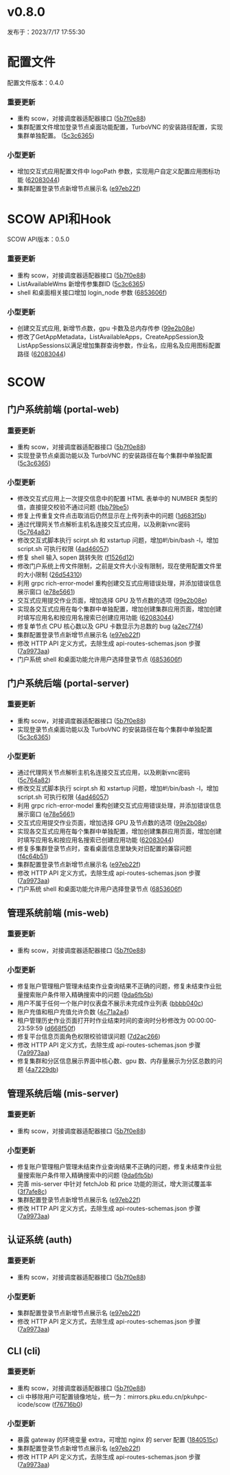 # v0.8.0

发布于：2023/7/17 17:55:30

# 配置文件

配置文件版本：0.4.0

### 重要更新
- 重构 scow，对接调度器适配器接口 ([5b7f0e88](https://github.com/PKUHPC/SCOW/commit/5b7f0e88f311cddc772522103fbac35adc609866))
- 集群配置文件增加登录节点桌面功能配置，TurboVNC 的安装路径配置，实现集群单独配置。 ([5c3c6365](https://github.com/PKUHPC/SCOW/commit/5c3c63657d90fc7d2405dca2b01a467f54867849))

### 小型更新
- 增加交互式应用配置文件中 logoPath 参数，实现用户自定义配置应用图标功能 ([62083044](https://github.com/PKUHPC/SCOW/commit/62083044eb07c751087038f8d8ddda5b85399dfa))
- 集群配置登录节点新增节点展示名 ([e97eb22f](https://github.com/PKUHPC/SCOW/commit/e97eb22fd8c548ec8cb51401b4d8064a2ce9de91))


# SCOW API和Hook

SCOW API版本：0.5.0

### 重要更新
- 重构 scow，对接调度器适配器接口 ([5b7f0e88](https://github.com/PKUHPC/SCOW/commit/5b7f0e88f311cddc772522103fbac35adc609866))
- ListAvailableWms 新增传参集群ID ([5c3c6365](https://github.com/PKUHPC/SCOW/commit/5c3c63657d90fc7d2405dca2b01a467f54867849))
- shell 和桌面相关接口增加 login_node 参数 ([6853606f](https://github.com/PKUHPC/SCOW/commit/6853606f805784ed683fed2d74ce795a63f5b482))

### 小型更新
- 创建交互式应用, 新增节点数，gpu 卡数及总内存传参 ([99e2b08e](https://github.com/PKUHPC/SCOW/commit/99e2b08e12ea1108fc839596a70ac58630b7c4fc))
- 修改了GetAppMetadata，ListAvailableApps，CreateAppSession及ListAppSessions以满足增加集群查询参数，作业名，应用名及应用图标配置路径 ([62083044](https://github.com/PKUHPC/SCOW/commit/62083044eb07c751087038f8d8ddda5b85399dfa))


# SCOW

## 门户系统前端 (portal-web) 

### 重要更新
- 重构 scow，对接调度器适配器接口 ([5b7f0e88](https://github.com/PKUHPC/SCOW/commit/5b7f0e88f311cddc772522103fbac35adc609866))
- 实现登录节点桌面功能以及 TurboVNC 的安装路径在每个集群中单独配置 ([5c3c6365](https://github.com/PKUHPC/SCOW/commit/5c3c63657d90fc7d2405dca2b01a467f54867849))

### 小型更新
- 修改交互式应用上一次提交信息中的配置 HTML 表单中的 NUMBER 类型的值，直接提交校验不通过问题 ([fbb79be5](https://github.com/PKUHPC/SCOW/commit/fbb79be5ed002cbae2534c557a70ea7f053386a4))
- 修复上传重复文件点击取消后仍然显示在上传列表中的问题 ([1d683f5b](https://github.com/PKUHPC/SCOW/commit/1d683f5bb7c6863e13a865bfbc1e99cc7bf02dc1))
- 通过代理网关节点解析主机名连接交互式应用，以及刷新vnc密码 ([5c764a82](https://github.com/PKUHPC/SCOW/commit/5c764a826102b668396f02aa5c80e6e2a21c7288))
- 修改交互式脚本执行 scirpt.sh 和 xstartup 问题，增加#!/bin/bash -l，增加 script.sh 可执行权限 ([4ad46057](https://github.com/PKUHPC/SCOW/commit/4ad46057e78d0d3024c8061578033fa99edb2c30))
- 修复 shell 输入 sopen 跳转失败 ([f1526d12](https://github.com/PKUHPC/SCOW/commit/f1526d12fa11617c9de87d64aa9f9e4788bdb5ac))
- 修改门户系统上传文件限制，之前是文件大小没有限制，现在使用配置文件里的大小限制 ([26d54310](https://github.com/PKUHPC/SCOW/commit/26d54310886dff7dd4c93467cdc116a75eeca551))
- 利用 grpc rich-error-model 重构创建交互式应用错误处理，并添加错误信息展示窗口 ([e78e5661](https://github.com/PKUHPC/SCOW/commit/e78e56619014c47e5f827d0100d6a9d7f1c85a23))
- 交互式应用提交作业页面，增加选择 GPU 及节点数的选项 ([99e2b08e](https://github.com/PKUHPC/SCOW/commit/99e2b08e12ea1108fc839596a70ac58630b7c4fc))
- 实现各交互式应用在每个集群中单独配置，增加创建集群应用页面，增加创建时填写应用名和按应用名搜索已创建应用功能 ([62083044](https://github.com/PKUHPC/SCOW/commit/62083044eb07c751087038f8d8ddda5b85399dfa))
- 修复单节点 CPU 核心数以及 GPU 卡数显示为总数的 bug ([a2ec77f4](https://github.com/PKUHPC/SCOW/commit/a2ec77f46588df5923548b9aead5522c21ea4991))
- 集群配置登录节点新增节点展示名 ([e97eb22f](https://github.com/PKUHPC/SCOW/commit/e97eb22fd8c548ec8cb51401b4d8064a2ce9de91))
- 修改 HTTP API 定义方式，去除生成 api-routes-schemas.json 步骤 ([7a9973aa](https://github.com/PKUHPC/SCOW/commit/7a9973aa0101fb2df02233b96244d13fd7600f8b))
- 门户系统 shell 和桌面功能允许用户选择登录节点 ([6853606f](https://github.com/PKUHPC/SCOW/commit/6853606f805784ed683fed2d74ce795a63f5b482))

## 门户系统后端 (portal-server) 

### 重要更新
- 重构 scow，对接调度器适配器接口 ([5b7f0e88](https://github.com/PKUHPC/SCOW/commit/5b7f0e88f311cddc772522103fbac35adc609866))
- 实现登录节点桌面功能以及 TurboVNC 的安装路径在每个集群中单独配置 ([5c3c6365](https://github.com/PKUHPC/SCOW/commit/5c3c63657d90fc7d2405dca2b01a467f54867849))

### 小型更新
- 通过代理网关节点解析主机名连接交互式应用，以及刷新vnc密码 ([5c764a82](https://github.com/PKUHPC/SCOW/commit/5c764a826102b668396f02aa5c80e6e2a21c7288))
- 修改交互式脚本执行 scirpt.sh 和 xstartup 问题，增加#!/bin/bash -l，增加 script.sh 可执行权限 ([4ad46057](https://github.com/PKUHPC/SCOW/commit/4ad46057e78d0d3024c8061578033fa99edb2c30))
- 利用 grpc rich-error-model 重构创建交互式应用错误处理，并添加错误信息展示窗口 ([e78e5661](https://github.com/PKUHPC/SCOW/commit/e78e56619014c47e5f827d0100d6a9d7f1c85a23))
- 交互式应用提交作业页面，增加选择 GPU 及节点数的选项 ([99e2b08e](https://github.com/PKUHPC/SCOW/commit/99e2b08e12ea1108fc839596a70ac58630b7c4fc))
- 实现各交互式应用在每个集群中单独配置，增加创建集群应用页面，增加创建时填写应用名和按应用名搜索已创建应用功能 ([62083044](https://github.com/PKUHPC/SCOW/commit/62083044eb07c751087038f8d8ddda5b85399dfa))
- 修复多集群登录节点时，查看桌面信息里缺失对旧配置的兼容问题 ([f4c64b51](https://github.com/PKUHPC/SCOW/commit/f4c64b51e212d4ae192b7cddbd32c62846c350fe))
- 集群配置登录节点新增节点展示名 ([e97eb22f](https://github.com/PKUHPC/SCOW/commit/e97eb22fd8c548ec8cb51401b4d8064a2ce9de91))
- 修改 HTTP API 定义方式，去除生成 api-routes-schemas.json 步骤 ([7a9973aa](https://github.com/PKUHPC/SCOW/commit/7a9973aa0101fb2df02233b96244d13fd7600f8b))
- 门户系统 shell 和桌面功能允许用户选择登录节点 ([6853606f](https://github.com/PKUHPC/SCOW/commit/6853606f805784ed683fed2d74ce795a63f5b482))

## 管理系统前端 (mis-web) 

### 重要更新
- 重构 scow，对接调度器适配器接口 ([5b7f0e88](https://github.com/PKUHPC/SCOW/commit/5b7f0e88f311cddc772522103fbac35adc609866))

### 小型更新
- 修复账户管理租户管理未结束作业查询结果不正确的问题，修复未结束作业批量搜索账户条件带入精确搜索中的问题 ([9da6fb5b](https://github.com/PKUHPC/SCOW/commit/9da6fb5bc1ff8f1436d3d49244433c79b86e7fe8))
- 用户不属于任何一个账户时仪表盘不展示未完成作业列表 ([bbbb040c](https://github.com/PKUHPC/SCOW/commit/bbbb040c940fdb3e060e664e2e72f830dc8a3b96))
- 账户充值和租户充值允许负数 ([4c71a2a4](https://github.com/PKUHPC/SCOW/commit/4c71a2a4b13848d52179853d8932330c61dc3305))
- 租户管理历史作业页面打开时作业结束时间的查询时分秒修改为 00:00:00-23:59:59 ([d668f50f](https://github.com/PKUHPC/SCOW/commit/d668f50ff144e1150781edf00caa947a74977c5c))
- 修复平台信息页面角色权限校验错误问题 ([7d2ac266](https://github.com/PKUHPC/SCOW/commit/7d2ac26668947202d0aeef242d67d4e7969905d8))
- 修改 HTTP API 定义方式，去除生成 api-routes-schemas.json 步骤 ([7a9973aa](https://github.com/PKUHPC/SCOW/commit/7a9973aa0101fb2df02233b96244d13fd7600f8b))
- 修复集群和分区信息展示界面中核心数、gpu 数、内存量展示为分区总数的问题 ([4a7229db](https://github.com/PKUHPC/SCOW/commit/4a7229dbd25bcf2fc929f2b6be5aa847410fd7eb))

## 管理系统后端 (mis-server) 

### 重要更新
- 重构 scow，对接调度器适配器接口 ([5b7f0e88](https://github.com/PKUHPC/SCOW/commit/5b7f0e88f311cddc772522103fbac35adc609866))

### 小型更新
- 修复账户管理租户管理未结束作业查询结果不正确的问题，修复未结束作业批量搜索账户条件带入精确搜索中的问题 ([9da6fb5b](https://github.com/PKUHPC/SCOW/commit/9da6fb5bc1ff8f1436d3d49244433c79b86e7fe8))
- 完善 mis-server 中针对 fetchJob 和 price 功能的测试，增大测试覆盖率 ([3f7afe8c](https://github.com/PKUHPC/SCOW/commit/3f7afe8cb8a76083d9e7207bfbe2f2d3f93e48c1))
- 集群配置登录节点新增节点展示名 ([e97eb22f](https://github.com/PKUHPC/SCOW/commit/e97eb22fd8c548ec8cb51401b4d8064a2ce9de91))
- 修改 HTTP API 定义方式，去除生成 api-routes-schemas.json 步骤 ([7a9973aa](https://github.com/PKUHPC/SCOW/commit/7a9973aa0101fb2df02233b96244d13fd7600f8b))

## 认证系统 (auth) 

### 重要更新
- 重构 scow，对接调度器适配器接口 ([5b7f0e88](https://github.com/PKUHPC/SCOW/commit/5b7f0e88f311cddc772522103fbac35adc609866))

### 小型更新
- 集群配置登录节点新增节点展示名 ([e97eb22f](https://github.com/PKUHPC/SCOW/commit/e97eb22fd8c548ec8cb51401b4d8064a2ce9de91))
- 修改 HTTP API 定义方式，去除生成 api-routes-schemas.json 步骤 ([7a9973aa](https://github.com/PKUHPC/SCOW/commit/7a9973aa0101fb2df02233b96244d13fd7600f8b))

## CLI (cli) 

### 重要更新
- 重构 scow，对接调度器适配器接口 ([5b7f0e88](https://github.com/PKUHPC/SCOW/commit/5b7f0e88f311cddc772522103fbac35adc609866))
- cli 中移除用户可配置镜像地址，统一为：mirrors.pku.edu.cn/pkuhpc-icode/scow ([f76716b0](https://github.com/PKUHPC/SCOW/commit/f76716b001495f7ded27ad4b91245c7e3fa54474))

### 小型更新
- 暴露 gateway 的环境变量 extra，可增加 nginx 的 server 配置 ([1840515c](https://github.com/PKUHPC/SCOW/commit/1840515c346c7142f44e348f176f9d43da7513f3))
- 集群配置登录节点新增节点展示名 ([e97eb22f](https://github.com/PKUHPC/SCOW/commit/e97eb22fd8c548ec8cb51401b4d8064a2ce9de91))
- 修改 HTTP API 定义方式，去除生成 api-routes-schemas.json 步骤 ([7a9973aa](https://github.com/PKUHPC/SCOW/commit/7a9973aa0101fb2df02233b96244d13fd7600f8b))


